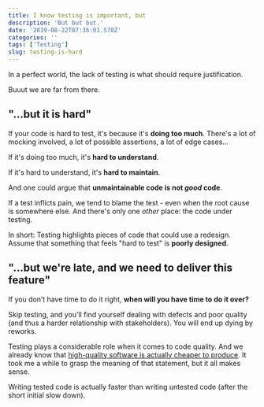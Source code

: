 ```yaml
---
title: I know testing is important, but
description: 'But but but.'
date: '2019-08-22T07:36:01.570Z'
categories: ''
tags: ['Testing']
slug: testing-is-hard
---
```


In a perfect world, the lack of testing is what should require justification.

Buuut we are far from there.

## "...but it is hard"

If your code is hard to test, it's because it's **doing too much**. There's a lot of mocking involved, a lot of possible assertions, a lot of edge cases...

If it's doing too much, it's **hard to understand**.

If it's hard to understand, it's **hard to maintain**.

And one could argue that **unmaintainable code is not _good_ code**.

If a test inflicts pain, we tend to blame the test - even when the root cause is somewhere else. And there's only one _other_ place: the code under testing.

In short: Testing highlights pieces of code that could use a redesign. Assume that something that feels "hard to test" is **poorly designed**.

## "...but we're late, and we need to deliver this feature"

If you don’t have time to do it right, **when will you have time to do it over?**

Skip testing, and you'll find yourself dealing with defects and poor quality (and thus a harder relationship with stakeholders). You will end up dying by reworks.

Testing plays a considerable role when it comes to code quality. And we already know that [high-quality software is actually cheaper to produce](https://martinfowler.com/articles/is-quality-worth-cost.html). It took me a while to grasp the meaning of that statement, but it all makes sense.

Writing tested code is actually faster than writing untested code (after the short initial slow down).